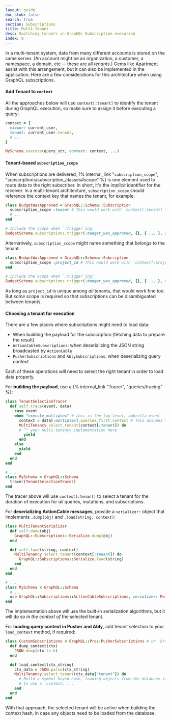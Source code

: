 ```yaml
---
layout: guide
doc_stub: false
search: true
section: Subscriptions
title: Multi-Tenant
desc: Switching tenants in GraphQL Subscription execution
index: 8
---
```


In a multi-tenant system, data from many different accounts is stored on the same server. (An account might be an organization, a customer, a namespace, a domain, etc -- these are all _tenants_.) Gems like [Apartment](https://github.com/influitive/apartment) assist with this arrangement, but it can also be implemented in the application. Here are a few considerations for this architecture when using GraphQL subscriptions.

#### Add Tenant to `context`

All the approaches below will use `context[:tenant]` to identify the tenant during GraphQL execution, so make sure to assign it before executing a query:

```ruby
context = {
  viewer: current_user,
  tenant: current_user.tenant,
  # ...
}

MySchema.execute(query_str, context: context, ...)
```

#### Tenant-based `subscription_scope`

When subscriptions are delivered, {% internal_link "`subscription_scope`",  "subscriptions/subscription_classes#scope" %} is one element used to route data to the right subscriber. In short, it's the _implicit_ identifier for the receiver. In a multi-tenant architecture, `subscription_scope` should reference the context key that names the tenant, for example:

```ruby
class BudgetWasApproved < GraphQL::Schema::Subscription
  subscription_scope :tenant # This would work with `context[:tenant] => "acme-corp"`
  # ...
end

# Include the scope when `.trigger`ing:
BudgetSchema.subscriptions.trigger(:budget_was_approved, {}, { ... }, scope: "acme-corp")
```


Alternatively, `subscription_scope` might name something that _belongs_ to the tenant:

```ruby
class BudgetWasApproved < GraphQL::Schema::Subcription
  subscription_scope :project_id # This would work with `context[:project_id] = 1234`
end

# Include the scope when `.trigger`ing:
BudgetSchema.subscriptions.trigger(:budget_was_approved, {}, { ... }, scope: 1234)
```

As long as `project_id` is unique among _all_ tenants, that would work fine too. But _some_ scope is required so that subscriptions can be disambiguated between tenants.

#### Choosing a tenant for execution

There are a few places where subscriptions might need to load data:

- When building the payload for the subscription (fetching data to prepare the result)
- `ActionCableSubscriptions`: when deserializing the JSON string broadcasted by `ActionCable`
- `PusherSubscriptions` and `AblySubscriptions`: when deserializing query context

Each of these operations will need to select the right tenant in order to load data properly.

For __building the payload__, use a {% internal_link "Tracer", "queries/tracing" %}:

```ruby
class TenantSelectionTracer
  def self.trace(event, data)
    case event
    when "execute_multiplex" # this is the top-level, umbrella event
      context = data[:multiplex].queries.first.context # This assumes that all queries in a multiplex have the same tenant
      MultiTenancy.select_tenant(context[:tenant]) do
      # ^^ your multi-tenancy implementation here
        yield
      end
    else
      yield
    end
  end
end

# ...
class MySchema < GraphQL::Schema
  tracer(TenantSelectionTracer)
end
```

The tracer above will use `context[:tenant]` to select a tenant for the duration of execution for _all_ queries, mutations, and subscriptions.

For __deserializing ActionCable messages__, provide a `serializer:` object that implements `.dump(obj)` and `.load(string, context)`:

```ruby
class MultiTenantSerializer
  def self.dump(obj)
    GraphQL::Subscriptions::Serialize.dump(obj)
  end

  def self.load(string, context)
    MultiTenancy.select_tenant(context[:tenant]) do
      GraphQL::Subscriptions::Serialize.load(string)
    end
  end
end

# ...
class MySchema < GraphQL::Schema
  # ...
  use GraphQL::Subscriptions::ActionCableSubscriptions, serializer: MultiTenantSerializer
end
```

The implementation above will use the built-in serialization algorithms, but it will do so _in the context of_ the selected tenant.

For __loading query context in Pusher and Ably__, add tenant selection to your `load_context` method, if required:

```ruby
class CustomSubscriptions < GraphQL::Pro::PusherSubscriptions # or `GraphQL::Pro::AblySubscriptions`
  def dump_context(ctx)
    JSON.dump(ctx.to_h)
  end

  def load_context(ctx_string)
    ctx_data = JSON.parse(ctx_string)
    MultiTenancy.select_tenant(ctx_data["tenant"]) do
      # Build a symbol-keyed hash, loading objects from the database if necessary
      # to use a `context: ...`
    end
  end
end
```

With that approach, the selected tenant will be active when building the context hash, in case any objects need to be loaded from the database.
